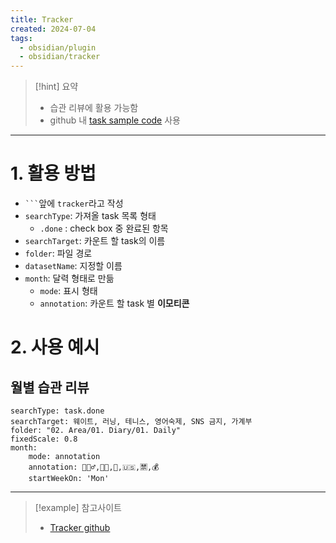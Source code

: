 ```yaml
---
title: Tracker
created: 2024-07-04
tags:
  - obsidian/plugin
  - obsidian/tracker
---
```

> [!hint] 요약
> - 습관 리뷰에 활용 가능함
> - github 내 [task sample code](https://github.com/pyrochlore/obsidian-tracker/blob/master/examples/TestTask.md) 사용

---
# 1. 활용 방법
- ` ``` `앞에 `tracker`라고 작성
- `searchType`: 가져올 task 목록 형태
	- `.done` : check box 중 완료된 항목
- `searchTarget`: 카운트 할 task의 이름
- `folder`: 파일 경로
- `datasetName`: 지정할 이름
- `month`: 달력 형태로 만듦
	- `mode`: 표시 형태
	- `annotation`: 카운트 할 task 별 **이모티콘**
# 2. 사용 예시
## 월별 습관 리뷰

```
searchType: task.done
searchTarget: 웨이트, 러닝, 테니스, 영어숙제, SNS 금지, 가계부
folder: "02. Area/01. Diary/01. Daily"
fixedScale: 0.8
month:
    mode: annotation
    annotation: 🏋🏻‍♂️,🏃🏻,🎾,🇺🇸,🈲,💰
    startWeekOn: 'Mon'
```

---
> [!example] 참고사이트
> - [Tracker github](https://github.com/pyrochlore/obsidian-tracker/tree/master)
